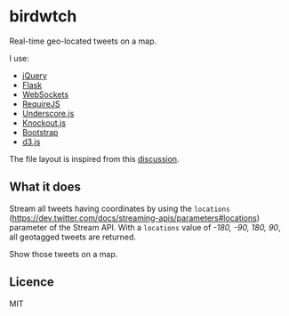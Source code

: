 birdwtch
========

Real-time geo-located tweets on a map.


I use:

 - [jQuery](http://jquery.com/)
 - [Flask](http://flask.pocoo.org/)
 - [WebSockets](http://www.html5rocks.com/en/tutorials/websockets/basics/)
 - [RequireJS](http://requirejs.org/)
 - [Underscore.js](https://github.com/amdjs/underscore)
 - [Knockout.js](http://knockoutjs.com/)
 - [Bootstrap](http://twitter.github.io/bootstrap/)
 - [d3.js](http://d3js.org/)


The file layout is inspired from this
[discussion](http://flask.pocoo.org/docs/patterns/packages/).


What it does
------------

Stream all tweets having coordinates by using the `locations`
(https://dev.twitter.com/docs/streaming-apis/parameters#locations) parameter of
the Stream API. With a `locations` value of *-180, -90, 180, 90*, all geotagged
tweets are returned.

Show those tweets on a map.


Licence
-------

MIT
